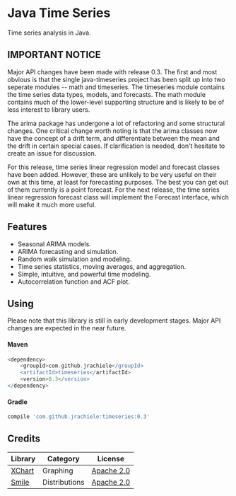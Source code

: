 Java Time Series
===============
Time series analysis in Java.

## IMPORTANT NOTICE

Major API changes have been made with release 0.3. The first and most obvious
is that the single java-timeseries project has been split up into two
seperate modules -- math and timeseries. The timeseries module contains
the time series data types, models, and forecasts. The math module
contains much of the lower-level supporting structure and is likely to
be of less interest to library users.

The arima package has undergone a lot of refactoring and some structural
changes. One critical change worth noting is that the arima classes now
have the concept of a drift term, and differentiate between the mean
and the drift in certain special cases. If clarification is needed, don't
hesitate to create an issue for discussion.

For this release, time series linear regression model and forecast classes
have been added. However, these are unlikely to be very useful on their
own at this time, at least for forecasting purposes. The best you can
get out of them currently is a point forecast. For the next release,
the time series linear regression forecast class will implement the Forecast
interface, which will make it much more useful. 
 
Features
-------
* Seasonal ARIMA models.
* ARIMA forecasting and simulation.
* Random walk simulation and modeling.
* Time series statistics, moving averages, and aggregation.
* Simple, intuitive, and powerful time modeling.
* Autocorrelation function and ACF plot.

Using
------
Please note that this library is still in early development stages. 
Major API changes are expected in the near future.

#### Maven

```groovy
<dependency>
    <groupId>com.github.jrachiele</groupId>
    <artifactId>timeseries</artifactId>
    <version>0.3</version>
</dependency>
```

#### Gradle
```groovy
compile 'com.github.jrachiele:timeseries:0.3'
```

Credits
------
| Library | Category | License |
| ------- | -------- | ------- |
| [XChart](https://github.com/timmolter/XChart) | Graphing | [Apache 2.0](http://www.apache.org/licenses/LICENSE-2.0) |
| [Smile](https://github.com/haifengl/smile) | Distributions | [Apache 2.0](http://www.apache.org/licenses/LICENSE-2.0) |
